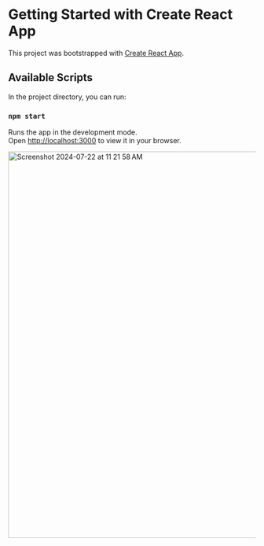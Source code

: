 # Getting Started with Create React App

This project was bootstrapped with [Create React App](https://github.com/facebook/create-react-app).

## Available Scripts

In the project directory, you can run:

### `npm start`

Runs the app in the development mode.\
Open [http://localhost:3000](http://localhost:3000) to view it in your browser.

<img width="786" alt="Screenshot 2024-07-22 at 11 21 58 AM" src="https://github.com/user-attachments/assets/510b0489-99d8-4a5e-a14b-dae163f96c9d">

